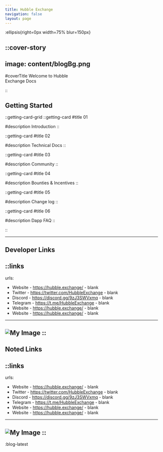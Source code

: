```yaml
---
title: Hubble Exchange
navigation: false
layout: page
---
```


:ellipsis{right=0px width=75% blur=150px}

::cover-story
---
image: content/blogBg.png
---
#coverTitle
Welcome to Hubble <br> Exchange Docs

::

## Getting Started
::getting-card-grid
  ::getting-card
  #title
  01

  #description
  Introduction
  ::

  ::getting-card
  #title
  02

  #description
  Technical Docs
  ::

  ::getting-card
  #title
  03

  #description
  Community
  ::

  ::getting-card
  #title
  04

  #description
  Bounties 
  & Incentives
  ::

  ::getting-card
  #title
  05

  #description
  Change log
  ::

  ::getting-card
  #title
  06

  #description
  Dapp FAQ
  ::
    
::

---

## Developer Links

::links
---
urls:
  - Website - https://hubble.exchange/ - blank
  - Twitter - https://twitter.com/HubbleExchange - blank
  - Discord - https://discord.gg/9zJ3SWVxmq - blank
  - Telegram - https://t.me/HubbleExchange - blank
  - Website - https://hubble.exchange/ - blank
  - Website - https://hubble.exchange/ - blank
---

![My Image](/content/interface.png)
::
---

## Noted Links
::links
---
urls:
  - Website - https://hubble.exchange/ - blank
  - Twitter - https://twitter.com/HubbleExchange - blank
  - Discord - https://discord.gg/9zJ3SWVxmq - blank
  - Telegram - https://t.me/HubbleExchange - blank
  - Website - https://hubble.exchange/ - blank
  - Website - https://hubble.exchange/ - blank
---
![My Image](/content/interface.png)
::
---

:blog-latest
